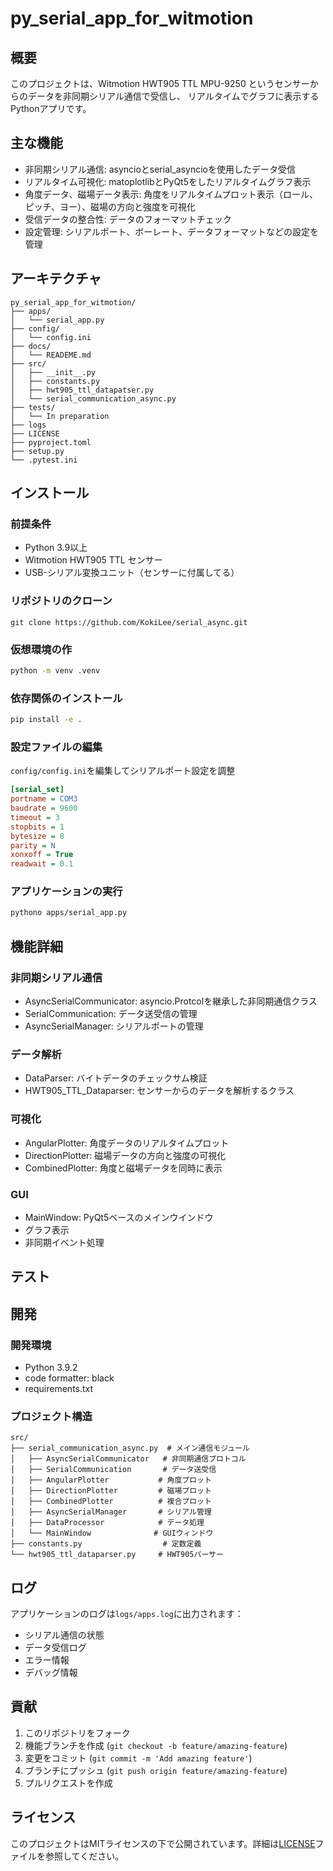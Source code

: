 # py_serial_app_for_witmotion

## 概要

このプロジェクトは、Witmotion HWT905 TTL MPU-9250 というセンサーからのデータを非同期シリアル通信で受信し、
リアルタイムでグラフに表示するPythonアプリです。

## 主な機能

- 非同期シリアル通信: asyncioとserial_asyncioを使用したデータ受信
- リアルタイム可視化: matoplotlibとPyQt5をしたリアルタイムグラフ表示
- 角度データ、磁場データ表示: 角度をリアルタイムプロット表示（ロール、ピッチ、ヨー）、磁場の方向と強度を可視化
- 受信データの整合性: データのフォーマットチェック
- 設定管理: シリアルポート、ボーレート、データフォーマットなどの設定を管理

## アーキテクチャ

```
py_serial_app_for_witmotion/
├── apps/
│   └── serial_app.py
├── config/
│   └── config.ini
├── docs/
│   └── READEME.md
├── src/
│   ├── __init__.py
│   ├── constants.py
│   ├── hwt905_ttl_datapatser.py
│   └── serial_communication_async.py
├── tests/
│   └── In preparation
├── logs
├── LICENSE
├── pyproject.toml
├── setup.py
└── .pytest.ini
```

## インストール

### 前提条件

- Python 3.9以上
- Witmotion HWT905 TTL センサー
- USB-シリアル変換ユニット（センサーに付属してる）

### リポジトリのクローン

```base
git clone https://github.com/KokiLee/serial_async.git
```

### 仮想環境の作

```bash
python -m venv .venv
```

### 依存関係のインストール

```bash
pip install -e .
```

### 設定ファイルの編集

`config/config.ini`を編集してシリアルポート設定を調整

```ini
[serial_set]
portname = COM3
baudrate = 9600
timeout = 3
stopbits = 1
bytesize = 8
parity = N
xonxoff = True
readwait = 0.1
```

### アプリケーションの実行

```bash
pythono apps/serial_app.py
```

## 機能詳細

### 非同期シリアル通信

- AsyncSerialCommunicator: asyncio.Protcolを継承した非同期通信クラス
- SerialCommunication: データ送受信の管理
- AsyncSerialManager: シリアルポートの管理

### データ解析

- DataParser: バイトデータのチェックサム検証
- HWT905_TTL_Dataparser: センサーからのデータを解析するクラス

### 可視化

- AngularPlotter: 角度データのリアルタイムプロット
- DirectionPlotter: 磁場データの方向と強度の可視化
- CombinedPlotter: 角度と磁場データを同時に表示

### GUI

- MainWindow: PyQt5ベースのメインウインドウ
- グラフ表示
- 非同期イベント処理

## テスト

## 開発

### 開発環境

- Python 3.9.2
- code formatter: black
- requirements.txt

### プロジェクト構造

```
src/
├── serial_communication_async.py  # メイン通信モジュール
│   ├── AsyncSerialCommunicator   # 非同期通信プロトコル
│   ├── SerialCommunication       # データ送受信
│   ├── AngularPlotter           # 角度プロット
│   ├── DirectionPlotter         # 磁場プロット
│   ├── CombinedPlotter          # 複合プロット
│   ├── AsyncSerialManager       # シリアル管理
│   ├── DataProcessor            # データ処理
│   └── MainWindow              # GUIウィンドウ
├── constants.py                  # 定数定義
└── hwt905_ttl_dataparser.py     # HWT905パーサー
```

## ログ

アプリケーションのログは`logs/apps.log`に出力されます：

- シリアル通信の状態
- データ受信ログ
- エラー情報
- デバッグ情報

## 貢献

1. このリポジトリをフォーク
2. 機能ブランチを作成 (`git checkout -b feature/amazing-feature`)
3. 変更をコミット (`git commit -m 'Add amazing feature'`)
4. ブランチにプッシュ (`git push origin feature/amazing-feature`)
5. プルリクエストを作成

## ライセンス

このプロジェクトはMITライセンスの下で公開されています。詳細は[LICENSE](LICENSE)ファイルを参照してください。
